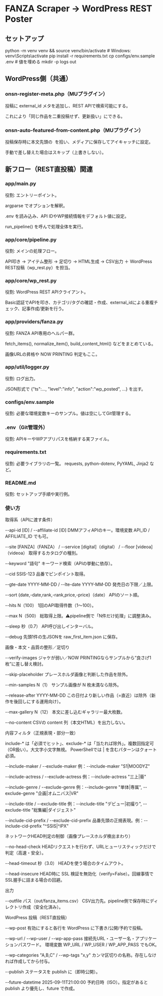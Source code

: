 # FANZA Scraper → WordPress REST Poster

## セットアップ
python -m venv venv && source venv/bin/activate  # Windows: venv\Scripts\activate
pip install -r requirements.txt
cp configs/env.sample .env   # 値を埋める
mkdir -p logs out

## WordPress側（共通）
### onsn-register-meta.php（MUプラグイン）

投稿に external_id メタを追加し、REST APIで検索可能にする。

これにより「同じ作品を二重投稿せず、更新扱い」にできる。

### onsn-auto-featured-from-content.php（MUプラグイン）

投稿保存時に本文先頭の <img> を拾い、メディアに保存してアイキャッチに設定。

手動で差し替えた場合はスキップ（上書きしない）。


## 新フロー（REST直投稿）関連
### app/main.py

役割: エントリーポイント。

argparse でオプションを解釈。

.env を読み込み、API IDやWP接続情報をデフォルト値に設定。

run_pipeline() を呼んで処理全体を実行。

### app/core/pipeline.py

役割: メインの処理フロー。

API叩き → アイテム整形 → 足切り → HTML生成 →
CSV出力 ＋ WordPress REST投稿（wp_rest.py）を担当。

### app/core/wp_rest.py

役割: WordPress REST APIクライアント。

Basic認証でAPIを叩き、カテゴリ/タグの確認・作成、external_idによる重複チェック、記事作成/更新を行う。

### app/providers/fanza.py

役割: FANZA API専用のヘルパー群。

fetch_items(), normalize_item(), build_content_html() などをまとめている。

画像URLの昇格や NOW PRINTING 判定もここ。

### app/util/logger.py

役割: ログ出力。

JSON形式で {"ts":..., "level":"info", "action":"wp_posted", ...} を出す。

### configs/env.sample

役割: 必要な環境変数キーのサンプル。値は空にしてGit管理する。

### .env（Git管理外）

役割: APIキーやWPアプリパスを格納する実ファイル。

### requirements.txt

役割: 必要ライブラリの一覧。
requests, python-dotenv, PyYAML, Jinja2 など。

### README.md

役割: セットアップ手順や実行例。


### 使い方
取得系（APIに渡す条件）

--api-id [ID] / --affiliate-id [ID]
DMMアフィAPIのキー。環境変数 API_ID / AFFILIATE_ID でも可。

--site [FANZA]（FANZA） / --service [digital]（digital） / --floor [videoa]（videoa）
取得するカタログの種別。

--keyword "語句"
キーワード検索（APIの挙動に依存）。

--cid SSIS-123
品番でピンポイント取得。

--gte-date YYYY-MM-DD / --lte-date YYYY-MM-DD
発売日の下限／上限。

--sort {date,-date,rank,-rank,price,-price}（date）
APIのソート順。

--hits N（100）
1回のAPI取得件数（1〜100）。

--max N（500）
総取得上限。⚠pipeline側で「N件だけ処理」に調整済み。

--sleep 秒（0.7）
API呼び出しインターバル。

--debug
先頭1件の生JSONを raw_first_item.json に保存。

画像・本文・品質の整形／足切り

--verify-images
ジャケが弱い／NOW PRINTINGならサンプルから“良さげ1枚”に差し替え検討。

--skip-placeholder
プレースホルダ画像と判断した作品を除外。

--min-samples N（1）
サンプル画像が N 枚未満なら除外。

--release-after YYYY-MM-DD
この日付より新しい作品（=直近）は除外（新作を後回しにする運用向け）。

--max-gallery N（12）
本文に差し込むギャラリー最大枚数。

--no-content
CSVの content 列（本文HTML）を出力しない。

内容フィルタ（正規表現・部分一致）

include-* は「必須でヒット」、exclude-* は「当たれば除外」。複数回指定可（OR扱い）。大文字小文字無視。
PowerShellでは | を含むパターンはクォート必須。

--include-maker / --exclude-maker
例：--include-maker "S1|MOODYZ"

--include-actress / --exclude-actress
例：--include-actress "三上|葵"

--include-genre / --exclude-genre
例：--include-genre "単体|専属", --exclude-genre "企画|オムニバス|VR"

--include-title / --exclude-title
例：--include-title "デビュー|初撮り", --exclude-title "総集編|ダイジェスト"

--include-cid-prefix / --exclude-cid-prefix
品番先頭の正規表現。例：--include-cid-prefix "^SSIS|^IPX"

ネットワークHEAD判定の制御（画像プレースホルダ検出まわり）

--no-head-check
HEADリクエストを行わず、URLヒューリスティックだけで判定（高速・安全）。

--head-timeout 秒（3.0）
HEADを使う場合のタイムアウト。

--head-insecure
HEAD時に SSL 検証を無効化（verify=False）。回線事情でSSL握手に詰まる場合の回避。

出力

--outfile パス（out/fanza_items.csv）
CSV出力先。pipeline側で保存時にディレクトリ作成（安全化済み）。

WordPress 投稿（REST直投稿）

--wp-post
有効にすると各行を WordPress に下書き/公開/予約で投稿。

--wp-url / --wp-user / --wp-app-pass
接続先URL・ユーザー名・アプリケーションパスワード。
環境変数 WP_URL / WP_USER / WP_APP_PASS でもOK。

--wp-categories "A,B,C" / --wp-tags "x,y"
カンマ区切りの名称。存在しなければ作成してから付与。

--publish
ステータスを publish に（即時公開）。

--future-datetime 2025-09-11T21:00:00
予約日時（ISO）。指定があると publish より優先し、future で作成。